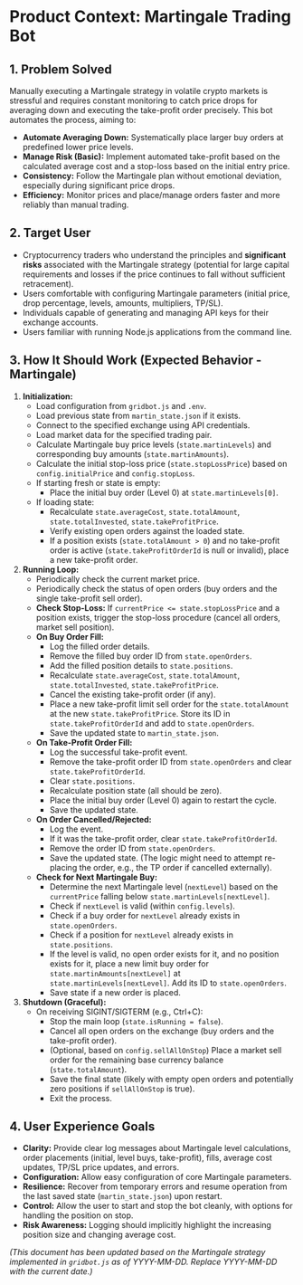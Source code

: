 # Product Context: Martingale Trading Bot

## 1. Problem Solved

Manually executing a Martingale strategy in volatile crypto markets is stressful and requires constant monitoring to catch price drops for averaging down and executing the take-profit order precisely. This bot automates the process, aiming to:

*   **Automate Averaging Down:** Systematically place larger buy orders at predefined lower price levels.
*   **Manage Risk (Basic):** Implement automated take-profit based on the calculated average cost and a stop-loss based on the initial entry price.
*   **Consistency:** Follow the Martingale plan without emotional deviation, especially during significant price drops.
*   **Efficiency:** Monitor prices and place/manage orders faster and more reliably than manual trading.

## 2. Target User

*   Cryptocurrency traders who understand the principles and **significant risks** associated with the Martingale strategy (potential for large capital requirements and losses if the price continues to fall without sufficient retracement).
*   Users comfortable with configuring Martingale parameters (initial price, drop percentage, levels, amounts, multipliers, TP/SL).
*   Individuals capable of generating and managing API keys for their exchange accounts.
*   Users familiar with running Node.js applications from the command line.

## 3. How It Should Work (Expected Behavior - Martingale)

1.  **Initialization:**
    *   Load configuration from `gridbot.js` and `.env`.
    *   Load previous state from `martin_state.json` if it exists.
    *   Connect to the specified exchange using API credentials.
    *   Load market data for the specified trading pair.
    *   Calculate Martingale buy price levels (`state.martinLevels`) and corresponding buy amounts (`state.martinAmounts`).
    *   Calculate the initial stop-loss price (`state.stopLossPrice`) based on `config.initialPrice` and `config.stopLoss`.
    *   If starting fresh or state is empty:
        *   Place the initial buy order (Level 0) at `state.martinLevels[0]`.
    *   If loading state:
        *   Recalculate `state.averageCost`, `state.totalAmount`, `state.totalInvested`, `state.takeProfitPrice`.
        *   Verify existing open orders against the loaded state.
        *   If a position exists (`state.totalAmount > 0`) and no take-profit order is active (`state.takeProfitOrderId` is null or invalid), place a new take-profit order.
2.  **Running Loop:**
    *   Periodically check the current market price.
    *   Periodically check the status of open orders (buy orders and the single take-profit sell order).
    *   **Check Stop-Loss:** If `currentPrice <= state.stopLossPrice` and a position exists, trigger the stop-loss procedure (cancel all orders, market sell position).
    *   **On Buy Order Fill:**
        *   Log the filled order details.
        *   Remove the filled buy order ID from `state.openOrders`.
        *   Add the filled position details to `state.positions`.
        *   Recalculate `state.averageCost`, `state.totalAmount`, `state.totalInvested`, `state.takeProfitPrice`.
        *   Cancel the existing take-profit order (if any).
        *   Place a new take-profit limit sell order for the `state.totalAmount` at the new `state.takeProfitPrice`. Store its ID in `state.takeProfitOrderId` and add to `state.openOrders`.
        *   Save the updated state to `martin_state.json`.
    *   **On Take-Profit Order Fill:**
        *   Log the successful take-profit event.
        *   Remove the take-profit order ID from `state.openOrders` and clear `state.takeProfitOrderId`.
        *   Clear `state.positions`.
        *   Recalculate position state (all should be zero).
        *   Place the initial buy order (Level 0) again to restart the cycle.
        *   Save the updated state.
    *   **On Order Cancelled/Rejected:**
        *   Log the event.
        *   If it was the take-profit order, clear `state.takeProfitOrderId`.
        *   Remove the order ID from `state.openOrders`.
        *   Save the updated state. (The logic might need to attempt re-placing the order, e.g., the TP order if cancelled externally).
    *   **Check for Next Martingale Buy:**
        *   Determine the next Martingale level (`nextLevel`) based on the `currentPrice` falling below `state.martinLevels[nextLevel]`.
        *   Check if `nextLevel` is valid (within `config.levels`).
        *   Check if a buy order for `nextLevel` already exists in `state.openOrders`.
        *   Check if a position for `nextLevel` already exists in `state.positions`.
        *   If the level is valid, no open order exists for it, and no position exists for it, place a new limit buy order for `state.martinAmounts[nextLevel]` at `state.martinLevels[nextLevel]`. Add its ID to `state.openOrders`.
        *   Save state if a new order is placed.
3.  **Shutdown (Graceful):**
    *   On receiving SIGINT/SIGTERM (e.g., Ctrl+C):
        *   Stop the main loop (`state.isRunning = false`).
        *   Cancel all open orders on the exchange (buy orders and the take-profit order).
        *   (Optional, based on `config.sellAllOnStop`) Place a market sell order for the remaining base currency balance (`state.totalAmount`).
        *   Save the final state (likely with empty open orders and potentially zero positions if `sellAllOnStop` is true).
        *   Exit the process.

## 4. User Experience Goals

*   **Clarity:** Provide clear log messages about Martingale level calculations, order placements (initial, level buys, take-profit), fills, average cost updates, TP/SL price updates, and errors.
*   **Configuration:** Allow easy configuration of core Martingale parameters.
*   **Resilience:** Recover from temporary errors and resume operation from the last saved state (`martin_state.json`) upon restart.
*   **Control:** Allow the user to start and stop the bot cleanly, with options for handling the position on stop.
*   **Risk Awareness:** Logging should implicitly highlight the increasing position size and changing average cost.

*(This document has been updated based on the Martingale strategy implemented in `gridbot.js` as of YYYY-MM-DD. Replace YYYY-MM-DD with the current date.)*
